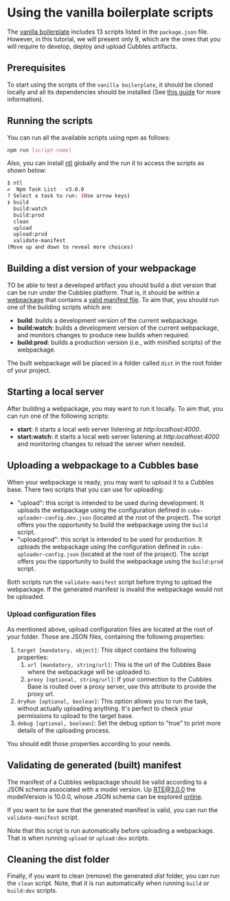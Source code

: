 # Using the vanilla boilerplate scripts

The [vanilla boilerplate](https://github.com/cubblesmasters/vanilla) includes 13 scripts listed in the `package.json` file. However, in this tutorial, we will present only 9, which are the ones that you will require to develop, deploy and upload Cubbles artifacts.

## Prerequisites

To start using the scripts of the `vanilla boilerplate`, it should be cloned locally and all its dependencies should be installed (See [this guide](./creating-project.md) for more information).

## Running the scripts

You can run all the available scripts using npm as follows:

```bash
npm run [script-name]
```

Also, you can install [ntl](https://www.npmjs.com/package/ntl) globally and the run it to access the scripts as shown below:

```bash
$ ntl
✔  Npm Task List - v3.0.0
? Select a task to run: (Use arrow keys)
❯ build
  build:watch
  build:prod
  clean
  upload
  upload:prod
  validate-manifest
(Move up and down to reveal more choices)
```

## Building a dist version of your webpackage

TO be able to test a developed artifact you should build a dist version that can be run under the Cubbles platform. That is, it should be within a [webpackage](../terms-and-concepts/webpackage.md) that contains a [valid manifest file](http://cubbles.github.io/cubx-webpackage-document-api/schema-explorer.html?schemaPath=master/lib/jsonSchema/manifestWebpackage-10.0.0.schema.json). To aim that, you should run one of the building scripts which are:

* **build**: builds a development version of the current webpackage.
* **build:watch**: builds a development version of the current webpackage, and monitors changes to produce new builds when required.
* **build:prod**: builds a production version (i.e., with minified scripts) of the webpackage.

The built webpackage will be placed in a folder called `dist` in the root folder of your project.

## Starting a local server

After building a webpackage, you may want to run it locally. To aim that, you can run one of the following scripts:

* **start**: it starts a local web server listening at *http:localhost:4000*.
* **start:watch**: it starts a local web server listening at *http:localhost:4000* and monitoring changes to reload the server when needed.

## Uploading a webpackage to a Cubbles base

When your webpackage is ready, you may want to upload it to a Cubbles base. There two scripts that you can use for uploading:

* "upload": this script is intended to be used during development. It uploads the webpackage using the configuration defined in `cubx-uploader-config.dev.json` (located at the root of the project). The script offers you the opportunity to build the webpackage using the `build` script.
* "upload:prod": this script is intended to be used for production. It uploads the webpackage using the configuration defined in `cubx-uploader-config.json` (located at the root of the project). The script offers you the opportunity to build the webpackage using the `build:prod` script.

Both scripts run the `validate-manifest` script before trying to upload the webpackage. If the generated manifest is invalid the webpackage would not be uploaded.

### Upload configuration files

As mentioned above, upload configuration files are located at the root of your folder. Those are JSON files, containing the following properties:

1. `target [mandatory, object]`: This object contains the following properties:
   1. `url [mandatory, string/url]`: This is the url of the Cubbles Base where the webpackage will be uploaded to.
   2. `proxy [optional, string/url]`: If your connection to the Cubbles Base is routed over a proxy server, use this attribute to provide the proxy url.
2. `dryRun [optional, boolean]`: This option allows you to run the task, without actually uploading anything. It's perfect to check your permissions to upload to the target base.
3. `debug [optional, boolean]`: Set the debug option to "true" to print more details of the uploading process.

You should edit those properties according to your needs.

## Validating de generated (built) manifest

The manifest of a Cubbles webpackage should be valid according to a JSON schema associated with a model version. Up [RTE@3.0.0](../runtime-extension-rte/README.md) the modelVersion is 10.0.0, whose JSON schema can be explored [online](http://cubbles.github.io/cubx-webpackage-document-api/schema-explorer.html?schemaPath=master/lib/jsonSchema/manifestWebpackage-10.0.0.schema.json).

If you want to be sure that the generated manifest is valid, you can run the `validate-manifest` script.

Note that this script is run automatically before uploading a webpackage. That is when running `upload` or `upload:dev` scripts.

## Cleaning the dist folder

Finally, if you want to clean (remove) the generated *dist* folder, you can run the `clean` script. Note, that it is run automatically when running `build` or `build:dev` scripts.